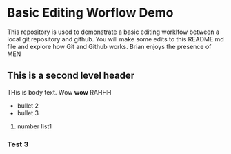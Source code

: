 # Basic Editing Worflow Demo
This repository is used to demonstrate a basic editing worklfow between a local git repository and github.  You will make some edits to this README.md file and explore how Git and Github works.
Brian enjoys the presence of MEN

## This is a second level header
THis is body text. Wow **wow**
RAHHH
* bullet 2
* bullet 3
1. number list1

### Test 3
